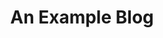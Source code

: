 ---
layout: post
title: An Example Blog
excerpt: "Example showing how to write the blog"
modified: 05/07/2020, 14:00:00
tags: [intro]
comments: true
category: blog
---